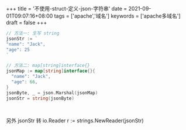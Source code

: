 +++
title = '不使用-struct-定义-json-字符串'
date = 2021-09-01T09:07:16+08:00
tags = ['apache','域名']
keywords = ['apache多域名']
draft = false
+++

```go
// 方法一: 生写 string
jsonStr := `
"name": "Jack",
"age": 25
`

// 方法二: map[string]interface{}
jsonMap := map[string]interface{}{
  "name": "Jack",
  "age": 66,
}
jsonByte, _ = json.Marshal(jsonMap)
jsonStr = string(jsonByte)




```

另外 jsonStr 转 io.Reader
r := strings.NewReader(jsonStr)

